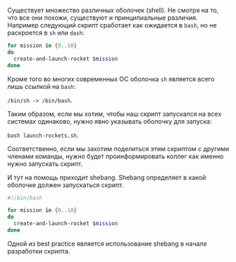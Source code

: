 Существует множество различных оболочек (shell). Не смотря на то, что все они похожи, существуют и принципиальные различия. Например следующий скрипт сработает как ожидается в `bash`, но не раскроется в `sh` или `dash`:

```bash
for mission in {0..10}
do
  create-and-launch-rocket $mission
done
```

Кроме того во многих современных ОС оболочка `sh` является всего лишь ссылкой на `bash`:

`/bin/sh -> /bin/bash`.

Таким образом, если мы хотим, чтобы наш скрипт запускался на всех системах одинаково, нужно явно указывать оболочку для запуска:

`bash launch-rockets.sh`.

Соответственно, если мы захотим поделиться этим скриптом с другими членами команды, нужно будет проинформировать коллег как именно нужно запускать скрипт.

И тут на помощь приходит shebang. Shebang определяет в какой оболочке должен запускаться скрипт.

```bash
#!/bin/bash

for mission in {0..10}
do
  create-and-launch-rocket $mission
done
```

Одной из best practice является использование shebang в начале разработки скрипта.